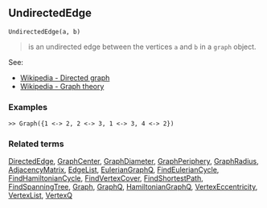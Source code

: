## UndirectedEdge

``` 
UndirectedEdge(a, b)
```

> is an undirected edge between the vertices `a` and `b` in a `graph` object.


See:
* [Wikipedia - Directed graph](https://en.wikipedia.org/wiki/Directed_graph)
* [Wikipedia - Graph theory](https://en.wikipedia.org/wiki/Graph_theory)
 

### Examples

```
>> Graph({1 <-> 2, 2 <-> 3, 1 <-> 3, 4 <-> 2})

```


### Related terms 
[DirectedEdge](DirectedEdge.md), [GraphCenter](GraphCenter.md), [GraphDiameter](GraphDiameter.md), [GraphPeriphery](GraphPeriphery.md), [GraphRadius](GraphRadius.md), [AdjacencyMatrix](AdjacencyMatrix.md), [EdgeList](EdgeList.md),
[EulerianGraphQ](EulerianGraphQ.md), [FindEulerianCycle](FindEulerianCycle.md), [FindHamiltonianCycle](FindHamiltonianCycle.md), [FindVertexCover](FindVertexCover.md), [FindShortestPath](FindShortestPath.md), [FindSpanningTree](FindSpanningTree.md), [Graph](Graph.md), [GraphQ](GraphQ.md), [HamiltonianGraphQ](HamiltonianGraphQ.md), 
[VertexEccentricity](VertexEccentricity.md), [VertexList](VertexList.md), [VertexQ](VertexQ.md) 
